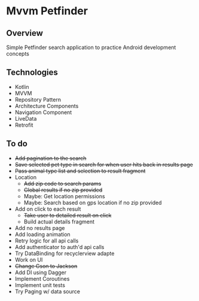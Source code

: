 # Mvvm Petfinder

## Overview
Simple Petfinder search application to practice Android development concepts

## Technologies
+ Kotlin
+ MVVM
+ Repository Pattern
+ Architecture Components
+ Navigation Component
+ LiveData
+ Retrofit

## To do
+ ~~Add pagination to the search~~
+ ~~Save selected pet type in search for when user hits back in results page~~
+ ~~Pass animal type list and selection to result fragment~~
+ Location
  + ~~Add zip code to search params~~
  + ~~Global results if no zip provided~~
  + Maybe: Get location permissions
  + Maybe: Search based on gps location if no zip provided
+ Add on click to each result
  + ~~Take user to detailed result on click~~
  + Build actual details fragment
+ Add no results page
+ Add loading animation
+ Retry logic for all api calls
+ Add authenticator to auth'd api calls
+ Try DataBinding for recyclerview adapte
+ Work on UI
+ ~~Change Gson to Jackson~~
+ Add DI using Dagger 
+ Implement Coroutines
+ Implement unit tests
+ Try Paging w/ data source
